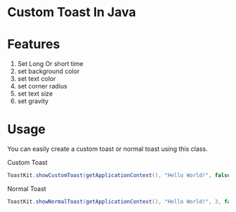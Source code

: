 # Custom Toast In Java

# Features
1. Set Long Or short time
2. set background color
3. set text color
4. set corner radius
5. set text size
6. set gravity

# Usage

You can easily create a custom toast or normal toast using this class.

Custom Toast
```java
ToastKit.showCustomToast(getApplicationContext(), "Hello World!", false , "#FFFFFF" , 19 , "#2196F3", 15 , 2);
```
Normal Toast
```java
ToastKit.showNormalToast(getApplicationContext(), "Hello World!", 3, false);
```
 
